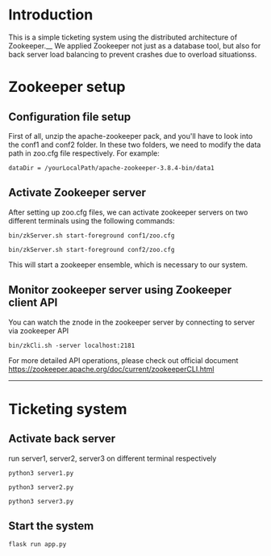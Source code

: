 # Introduction
This is a simple ticketing system using the distributed architecture of Zookeeper.__ 
We applied Zookeeper not just as a database tool, but also for back server load balancing to prevent crashes due to overload situationss. 

# Zookeeper setup
## Configuration file setup
First of all, unzip the apache-zookeeper pack, and you'll have to look into the conf1 and conf2 folder. In these two folders, we need to modify the data path in zoo.cfg file respectively.
For example:
```
dataDir = /yourLocalPath/apache-zookeeper-3.8.4-bin/data1
```

## Activate Zookeeper server
After setting up zoo.cfg files, we can activate zookeeper servers on two different terminals using the following commands: 

```
bin/zkServer.sh start-foreground conf1/zoo.cfg
```

```
bin/zkServer.sh start-foreground conf2/zoo.cfg
```
This will start a zookeeper ensemble, which is necessary to our system.

## Monitor zookeeper server using Zookeeper client API
You can watch the znode in the zookeeper server by connecting to server via zookeeper API 
```
bin/zkCli.sh -server localhost:2181
```
For more detailed API operations, please check out official document https://zookeeper.apache.org/doc/current/zookeeperCLI.html

---

# Ticketing system
## Activate back server
run server1, server2, server3 on different terminal respectively
```
python3 server1.py 
```
```
python3 server2.py
```
```
python3 server3.py 
```
## Start the system
```
flask run app.py
```
